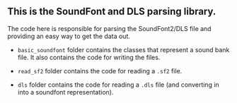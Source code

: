 ## This is the SoundFont and DLS parsing library.

The code here is responsible for parsing the SoundFont2/DLS file and
providing an easy way to get the data out.

- `basic_soundfont` folder contains the classes that represent a sound bank file. 
It also contains the code for writing the files.

- `read_sf2` folder contains the code for reading a `.sf2` file.

- `dls` folder contains the code for reading a `.dls` file (and converting in into a soundfont representation).